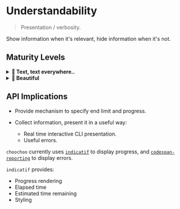 # Understandability

> Presentation / verbosity.

Show information when it's relevant, hide information when it's not.

## Maturity Levels

<details>
<summary><b>📃 Text, text everywhere..</b></summary>
<div style="margin-left: 18px;">

Show the user 200 MB of uncoloured logs per minute.

```text
2021-02-21T15:13:01.123 | Debug | my::krate::module | Starting application.
2021-02-21T15:13:01.325 | Info | another::krate::module | Connecting to server.
2021-02-21T15:13:01.500 | Debug | third::krate::module | Resolving DNS for `some.domain.com`.
2021-02-21T15:13:01.531 | Debug | someones::krate::module | Looking up name server for `some.domain.com`
2021-02-21T15:13:01.570 | Debug | third::krate::module | DNS Resolved to 1.2.3.4
..
```

</div>
</details>

<details>
<summary><b>🎨 Beautiful</b></summary>
<div style="margin-left: 18px;">

*"The ultimate complexity is simplicity."*

* Show useful information.
* Hide unnecessary information.
* *Could:* Show progress detail for current step, hide detail when it's done.
* Highlight important information, dim contextual information.

Example progress:

<div style="background-color: #111111; color: #ffffff; padding: 0px 5px 2px 5px; border-radius: 4px; width: 900px;">
<pre class="terminal">
<span class="shell"><span style="color: #4f4;">❯</span> </span><span class="cmd">./target/release/examples/demo</span> <span class="flag">--concurrent</span>
✅ <span style='color:#05f'><b>a</b></span> <b>Upload App</b>         [<span style='color:#0a0'>████████████████████████████████████████</span>] 26.01KiB/26.01KiB (<span style='color:#f90'>0s</span> Ok!)
<span style='color:#0a0;width:25px;display:inline-block;'>⠦⠦</span><span style='color:#05f'><b>b</b></span> <b>Create DB</b>          [<span style='color:#0aa'>███████████████████████████░<span style='color:#05f'>░░░░░░░░░░░░</span></span>] 68B/100B (<span style='color:#f90'>0s</span> 1s)
✅ <span style='color:#05f'><b>c</b></span> <b>Download App</b>       [<span style='color:#0a0'>████████████████████████████████████████</span>] 26.01KiB/26.01KiB (<span style='color:#f90'>0s</span> Ok!)
⏳ <span style='color:#05f'><b>d</b></span> <b>Link App to DB</b>     [<span style='color:#05f'><span style='opacity:0.67'>                                        </span></span>] 0/100 (queued)
⏳ <span style='color:#05f'><b>e</b></span> <b>Run App</b>            [<span style='color:#05f'><span style='opacity:0.67'>                                        </span></span>] 0/100 (queued)
<span style='color:#0a0;width:25px;display:inline-block;'>⠤⠤</span><span style='color:#05f'><b>f</b></span> <b>Allocate Domain</b>    [<span style='color:#0aa'>██████████████████████████░<span style='color:#05f'>░░░░░░░░░░░░░</span></span>] 67B/100B (<span style='color:#f90'>0s</span> 1s)
⏳ <span style='color:#05f'><b>g</b></span> <b>Attach Domain</b>      [<span style='color:#05f'><span style='opacity:0.67'>                                        </span></span>] 0/100 (queued)
⏳ <span style='color:#05f'><b>h</b></span> <b>Notify Completion</b>  [<span style='color:#05f'><span style='opacity:0.67'>                                        </span></span>] 0/100 (queued)
</pre>
</div>

Example error:


<div style="background-color: #111111; color: #ffffff; padding: 0px 5px 2px 5px; border-radius: 4px; width: 900px;">
<pre class="terminal">
<span class="shell"><span style="color: #4f4;">❯</span> </span><span class="cmd">./target/release/examples/demo</span> <span class="flag">--concurrent</span>
❌ <span style='color:#05f'><b>a</b></span> <b>Upload App</b>         [<span style='color:#555'><span style='color:#f00'>░░░░░░░░░░░░░░░░░░░░░░░░░░░░░░░░░░░░░░░░</span></span>] 0B/772.42KiB (<span style='color:#f90'>0s</span>)
☠️ <span style='color:#05f'><b>b</b></span> <b>Create DB</b>          [<span style='color:#f00'><span style='opacity:0.67'>░░░░░░░░░░░░░░░░░░░░░░░░░░░░░░░░░░░░░░░░</span></span>] 0/100 (parent failed)
☠️ <span style='color:#05f'><b>c</b></span> <b>Download App</b>       [<span style='color:#f00'><span style='opacity:0.67'>░░░░░░░░░░░░░░░░░░░░░░░░░░░░░░░░░░░░░░░░</span></span>] 0/100 (parent failed)
☠️ <span style='color:#05f'><b>d</b></span> <b>Link App to DB</b>     [<span style='color:#f00'><span style='opacity:0.67'>░░░░░░░░░░░░░░░░░░░░░░░░░░░░░░░░░░░░░░░░</span></span>] 0/100 (parent failed)
☠️ <span style='color:#05f'><b>e</b></span> <b>Run App</b>            [<span style='color:#f00'><span style='opacity:0.67'>░░░░░░░░░░░░░░░░░░░░░░░░░░░░░░░░░░░░░░░░</span></span>] 0/100 (parent failed)
✅ <span style='color:#05f'><b>f</b></span> <b>Allocate Domain</b>    [<span style='color:#0a0'><span style='opacity:0.67'>████████████████████████████████████████</span></span>] 100B/100B (<span style='color:#f90'>0s</span> Unchanged)
☠️ <span style='color:#05f'><b>g</b></span> <b>Attach Domain</b>      [<span style='color:#f00'><span style='opacity:0.67'>░░░░░░░░░░░░░░░░░░░░░░░░░░░░░░░░░░░░░░░░</span></span>] 0/100 (parent failed)
☠️ <span style='color:#05f'><b>h</b></span> <b>Notify Completion</b>  [<span style='color:#f00'><span style='opacity:0.67'>░░░░░░░░░░░░░░░░░░░░░░░░░░░░░░░░░░░░░░░░</span></span>] 0/100 (parent failed)
<b><span style='color:#f55'>error[E06]</span>: Failed to connect to artifact server.</b>
  <span style='color:#05f'>┌─</span> artifact_server_address:1:8
  <span style='color:#05f'>│</span>
<span style='color:#05f'>1</span> <span style='color:#05f'>│</span> http://<span style='color:#f00'>127.0.0.1:8000</span>
  <span style='color:#05f'>│</span>        <span style='color:#f00'>^^^^^^^^^^^^^^</span> <span style='color:#f00'>failed to connect to server</span>
  <span style='color:#05f'>│</span>
  <span style='color:#05f'>=</span> Try running `simple-http-server --nocache -u --ip 127.0.0.1 --port 8000`.
</pre>
</div>

</div>
</details>

## API Implications

* Provide mechanism to specify end limit and progress.
* Collect information, present it in a useful way:

    - Real time interactive CLI presentation.
    - Useful errors.

`choochoo` currently uses [`indicatif`](https://github.com/mitsuhiko/indicatif/) to display progress, and [`codespan-reporting`](https://github.com/brendanzab/codespan) to display errors.

`indicatif` provides:

* Progress rendering
* Elapsed time
* Estimated time remaining
* Styling
